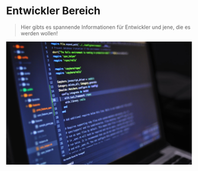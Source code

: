 <!--
---article_info
title: Entwickler Bereich
author: [Author]
reviews: [reviewer_1, reviewer_2]
---
-->

# Entwickler Bereich

> Hier gibts es spannende Informationen für Entwickler und jene, die es werden wollen!

![](./assets/developer_hero.jpeg)
